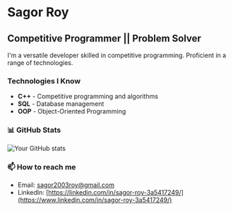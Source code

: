 # Sagor Roy

## Competitive Programmer || Problem Solver

I'm a versatile developer skilled in competitive programming. Proficient in a range of technologies.

### Technologies I Know
- **C++** - Competitive programming and algorithms
- **SQL** - Database management
- **OOP** - Object-Oriented Programming

### 📊 GitHub Stats
![Your GitHub stats](https://github-readme-stats.vercel.app/api?username=sagorroy2003&show_icons=true&theme=radical)

### 📫 How to reach me
- Email: [sagor2003roy@gmail.com](mailto:sagor2003roy@gmail.com)
- LinkedIn: [https://linkedin.com/in/sagor-roy-3a5417249/](https://www.linkedin.com/in/sagor-roy-3a5417249/)
